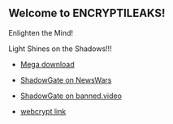 ## Welcome to ENCRYPTILEAKS!

Enlighten the Mind!

Light Shines on the Shadows!!!

- [Mega download](https://mega.nz/file/7tcghCCA#JjCdPRgIziFMJuS_80luMuUn8DPsH3B6izvjyjXEdOA)

- [ShadowGate on NewsWars](https://www.newswars.com/exclusive-deep-state-protection-racket-exposed/)

- [ShadowGate on banned.video](https://banned.video/watch?id=5f37fcc2df77c4044ee2eb03)
- [webcrypt link](HTTP://WEBCRYPT.ORG/#WXUBODRUUJVSKNCMTMKNYA.PHSFR5OVJIS.+NTRJVMDZSXLDIKRVHBIIN5DAMXTQJSSYWWBJFE2PQFTH8CDEOULVLY2PTN53DUZPWXUGWBKZCKUBZRQKTLOBSWXLDUOJMUDI/B+GQDXT7/SQYOMF+NSN70DTYBWOGA0ERZQVMTFUVLBEAG)
